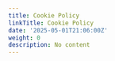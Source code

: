 ```yaml
---
title: Cookie Policy
linkTitle: Cookie Policy
date: '2025-05-01T21:06:00Z'
weight: 0
description: No content
---
```



